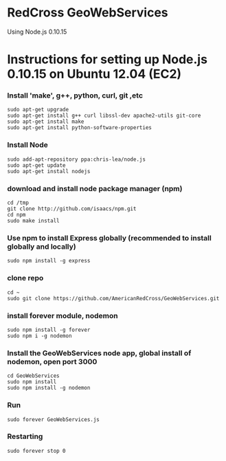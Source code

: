 RedCross GeoWebServices
============

Using Node.js 0.10.15

Instructions for setting up Node.js 0.10.15 on Ubuntu 12.04 (EC2)
=========================================================================	

### Install 'make', g++, python, curl, git ,etc
	sudo apt-get upgrade
	sudo apt-get install g++ curl libssl-dev apache2-utils git-core
	sudo apt-get install make
	sudo apt-get install python-software-properties

### Install Node
	sudo add-apt-repository ppa:chris-lea/node.js
	sudo apt-get update 
	sudo apt-get install nodejs

### download and install node package manager (npm)
	cd /tmp 
	git clone http://github.com/isaacs/npm.git 
	cd npm 
	sudo make install

### Use npm to install Express globally (recommended to install globally and locally)
	sudo npm install -g express

### clone repo
	cd ~
	sudo git clone https://github.com/AmericanRedCross/GeoWebServices.git

### install forever module, nodemon
	sudo npm install -g forever
	sudo npm i -g nodemon

### Install the GeoWebServices node app, global install of nodemon, open port 3000
	cd GeoWebServices
	sudo npm install
	sudo npm install -g nodemon

### Run
	sudo forever GeoWebServices.js

### Restarting
	sudo forever stop 0







